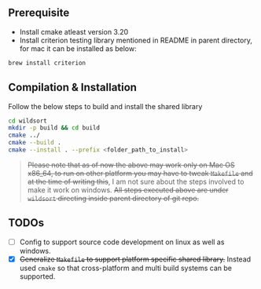 ## Prerequisite
* Install cmake atleast version 3.20
* Install criterion testing library mentioned in README in parent directory, for
mac it can be installed as below:
```sh
brew install criterion
```

## Compilation & Installation

Follow the below steps to build and install the shared library
```sh
cd wildsort
mkdir -p build && cd build
cmake ../
cmake --build .
cmake --install . --prefix <folder_path_to_install>
```

>~~Please note that as of now the above may work only on Mac OS x86_64, to run on
other platform you may have to tweak `Makefile` and at the time of writing this~~,
I am not sure about the steps involved to make it work on windows. ~~All steps 
executed above are under `wildsort` directing inside parent directory of git repo.~~

## TODOs
- [ ] Config to support source code development on linux as well as windows.
- [X] ~~Generalize `Makefile` to support platform specific shared library.~~ Instead used `cmake` so that cross-platform and multi build systems can be supported.

